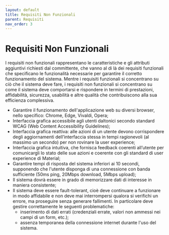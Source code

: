 ```yaml
---
layout: default
title: Requisiti Non Funzionali
parent: Requisiti
nav_order: 3
---
```


# Requisiti Non Funzionali
I requisiti non funzionali rappresentano le caratteristiche e gli attributi aggiuntivi richiesti dal committente, che vanno al di là dei requisiti funzionali che specificano le funzionalità necessarie per garantire il corretto funzionamento del sistema. Mentre i requisiti funzionali si concentrano su ciò che il sistema deve fare, i requisiti non funzionali si concentrano su come il sistema deve comportarsi e rispondere in termini di prestazioni, affidabilità, sicurezza, usabilità e altre qualità che contribuiscono alla sua efficienza complessiva.

- Garantire il funzionamento dell'applicazione web su diversi browser, nello specifico: Chrome, Edge, Vivaldi, Opera;
- Interfaccia grafica accessibile agli utenti daltonici secondo standard WCAG (Web Content Accessibility Guidelines);
- Interfaccia grafica reattiva: alle azioni di un utente devono corrispondere degli aggiornamenti dell’interfaccia stessa in tempi ragionevoli (al massimo un secondo) per non rovinare la user experience;
- Interfaccia grafica intuitiva, che fornisca feedback coerenti all’utente per comunicargli lo stato delle sue azioni e coerente con gli standard di user experience di Material;
- Garantire tempi di risposta del sistema inferiori ai 10 secondi, supponendo che l'utente disponga di una connessione con banda sufficiente (50ms ping, 20Mbps download, 5Mbps upload);
- Il sistema dovrà essere in grado di memorizzare dati di interesse in maniera consistente;
- Il sistema deve essere fault-tolerant, cioè deve continuare a funzionare in modo affidabile e non deve mai interrompersi qualora si verifichi un errore, ma proseguire senza generare fallimenti. In particolare deve gestire correttamente le seguenti problematiche:
    - inserimento di dati errati (credenziali errate, valori non ammessi nei campi di un form, etc.);
    - assenza temporanea della connessione internet durante l'uso del sistema.